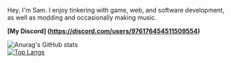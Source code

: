 Hey, I'm Sam. I enjoy tinkering with game, web, and software development, as well as modding and occasionally making music.

**[My Discord] (https://discord.com/users/976176454511509554)**

![Anurag's GitHub stats](https://github-readme-stats.vercel.app/api?username=cheesesamwich&show_icons=true&theme=tokyonight)
\
[![Top Langs](https://github-readme-stats.vercel.app/api/top-langs/?username=cheesesamwich&theme=tokyonight)](https://github.com/anuraghazra/github-readme-stats)

